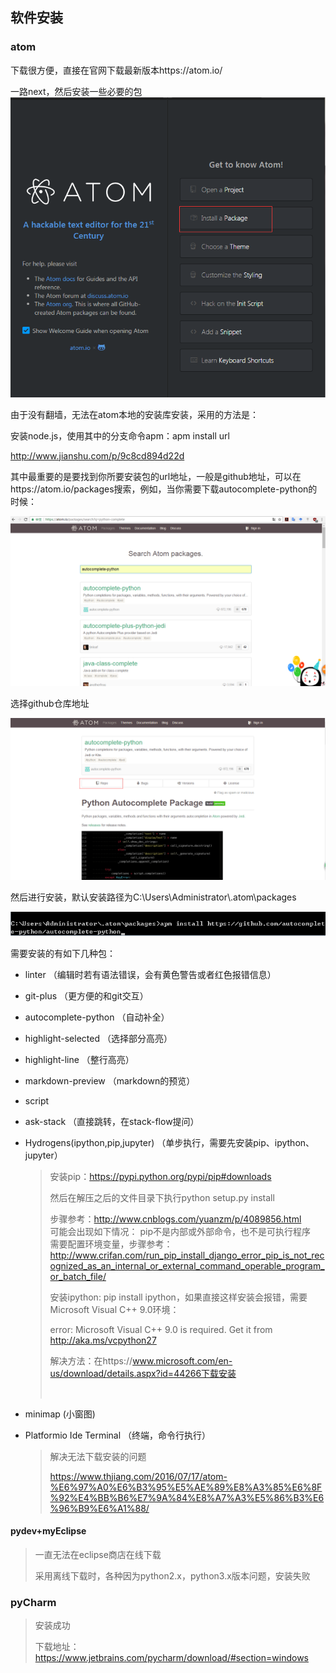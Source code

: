 ## 软件安装

### atom

下载很方便，直接在官网下载最新版本https://atom.io/

一路next，然后安装一些必要的包![10.jpg](https://github.com/ChaoZeyi/python/blob/master/LearnPythonTheHardWay/photos/10.jpg?raw=true)

由于没有翻墙，无法在atom本地的安装库安装，采用的方法是：

安装node.js，使用其中的分支命令apm：apm install url

http://www.jianshu.com/p/9c8cd894d22d

其中最重要的是要找到你所要安装包的url地址，一般是github地址，可以在https://atom.io/packages搜索，例如，当你需要下载autocomplete-python的时候：

![11.jpg](https://github.com/ChaoZeyi/python/blob/master/LearnPythonTheHardWay/photos/11.jpg?raw=true)

选择github仓库地址

![12.jpg](https://github.com/ChaoZeyi/python/blob/master/LearnPythonTheHardWay/photos/12.jpg?raw=true)

然后进行安装，默认安装路径为C:\Users\Administrator\\.atom\packages

![13.jpg](https://github.com/ChaoZeyi/python/blob/master/LearnPythonTheHardWay/photos/13.jpg?raw=true)

需要安装的有如下几种包：

- linter    （编辑时若有语法错误，会有黄色警告或者红色报错信息）

- git-plus   （更方便的和git交互）

- autocomplete-python    （自动补全）

- highlight-selected        （选择部分高亮）

- highlight-line      （整行高亮）

- markdown-preview        （markdown的预览）

- script       

- ask-stack   （直接跳转，在stack-flow提问）

- Hydrogens(ipython,pip,jupyter)      （单步执行，需要先安装pip、ipython、jupyter）

  > 安装pip：https://pypi.python.org/pypi/pip#downloads
  >
  > 然后在解压之后的文件目录下执行python setup.py install
  >
  > 步骤参考：http://www.cnblogs.com/yuanzm/p/4089856.html  
  > 可能会出现如下情况： pip不是内部或外部命令，也不是可执行程序  
  > 需要配置环境变量，步骤参考：  
  > http://www.crifan.com/run_pip_install_django_error_pip_is_not_recognized_as_an_internal_or_external_command_operable_program_or_batch_file/
  >
  > 安装ipython: pip install ipython，如果直接这样安装会报错，需要 Microsoft Visual C++ 9.0环境：
  >
  > error: Microsoft Visual C++ 9.0 is required. Get it from http://aka.ms/vcpython27
  >
  > 解决方法：在https://www.microsoft.com/en-us/download/details.aspx?id=44266下载安装
  >
  > ​



- minimap      (小窗图)

- Platformio Ide Terminal      （终端，命令行执行）

  > 解决无法下载安装的问题
  >
  > https://www.thjiang.com/2016/07/17/atom-%E6%97%A0%E6%B3%95%E5%AE%89%E8%A3%85%E6%8F%92%E4%BB%B6%E7%9A%84%E8%A7%A3%E5%86%B3%E6%96%B9%E6%A1%88/  



#### pydev+myEclipse

> 一直无法在eclipse商店在线下载
>
> 采用离线下载时，各种因为python2.x，python3.x版本问题，安装失败

### pyCharm

> 安装成功
>
> 下载地址：https://www.jetbrains.com/pycharm/download/#section=windows

